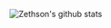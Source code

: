 ![Zethson's github stats](https://github-readme-stats.vercel.app/api?username=zethson&count_private=true&theme=radical&show_icons=true)
